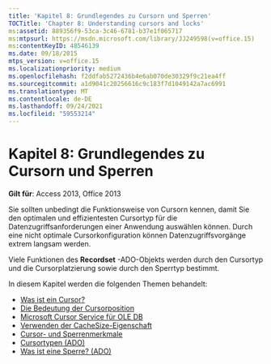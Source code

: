 ```yaml
---
title: 'Kapitel 8: Grundlegendes zu Cursorn und Sperren'
TOCTitle: 'Chapter 8: Understanding cursors and locks'
ms:assetid: 889356f9-53ca-3c46-6781-b37e1f065717
ms:mtpsurl: https://msdn.microsoft.com/library/JJ249598(v=office.15)
ms:contentKeyID: 48546139
ms.date: 09/18/2015
mtps_version: v=office.15
ms.localizationpriority: medium
ms.openlocfilehash: f2ddfab5272436b4e6ab070de30329f9c21ea4ff
ms.sourcegitcommit: a1d9041c20256616c9c183f7d1049142a7ac6991
ms.translationtype: MT
ms.contentlocale: de-DE
ms.lasthandoff: 09/24/2021
ms.locfileid: "59553214"
---
```

# <a name="chapter-8-understanding-cursors-and-locks"></a>Kapitel 8: Grundlegendes zu Cursorn und Sperren

**Gilt für**: Access 2013, Office 2013

Sie sollten unbedingt die Funktionsweise von Cursorn kennen, damit Sie den optimalen und effizientesten Cursortyp für die Datenzugriffsanforderungen einer Anwendung auswählen können. Durch eine nicht optimale Cursorkonfiguration können Datenzugriffsvorgänge extrem langsam werden.

Viele Funktionen des **Recordset** -ADO-Objekts werden durch den Cursortyp und die Cursorplatzierung sowie durch den Sperrtyp bestimmt.

In diesem Kapitel werden die folgenden Themen behandelt:

- [Was ist ein Cursor?](what-is-a-cursor.md)
- [Die Bedeutung der Cursorposition](the-significance-of-cursor-location.md)
- [Microsoft Cursor Service für OLE DB](the-microsoft-cursor-service-for-ole-db.md)
- [Verwenden der CacheSize-Eigenschaft](using-cachesize.md)
- [Cursor- und Sperrenmerkmale](cursor-and-lock-characteristics.md)
- [Cursortypen (ADO)](types-of-cursors.md)
- [Was ist eine Sperre? (ADO)](what-is-a-lock.md)

